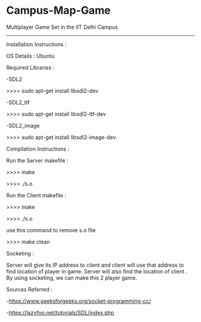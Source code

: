 # Campus-Map-Game
Multiplayer Game Set in the IIT Delhi Campus 

---------------------------------------------

Installation Instructions :

OS Details : Ubuntu

Required Libraries :

-SDL2

\>>>> sudo apt-get install libsdl2-dev

-SDL2_ttf

\>>>> sudo apt-get install libsdl2-ttf-dev

-SDL2_image

\>>>> sudo apt-get install libsdl2-image-dev

Compilation Instructions :

Run the Server makefile :

\>>>> make

\>>>> ./s.o

Run the Client makefile :

\>>>> make

\>>>> ./s.o

use this command to remove s.o file 

\>>>> make clean

Socketing :

Server will give its IP address to client and client will use that address to find location of player in game. Server will also find the location of client . By using socketing, we can make this 2 player game.

Sources Referred :   

-https://www.geeksforgeeks.org/socket-programming-cc/

-https://lazyfoo.net/tutorials/SDL/index.php


